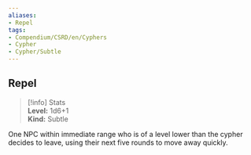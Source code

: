 ```yaml
---
aliases:
- Repel
tags:
- Compendium/CSRD/en/Cyphers
- Cypher
- Cypher/Subtle
---
```


  
## Repel  
>[!info] Stats  
> **Level:** 1d6+1  
> **Kind:** Subtle
  
One NPC within immediate range who is of a level lower than the cypher decides to leave, using their next five rounds to move away quickly.